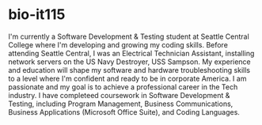 # bio-it115
I'm currently a Software Development & Testing student at Seattle Central College where I'm developing and growing my coding skills. Before attending Seattle Central, I was an Electrical Technician Assistant, installing network servers on the US Navy Destroyer, USS Sampson. My experience and education will shape my software and hardware troubleshooting skills to a level where I'm confident and ready to be in corporate America. I am passionate and my goal is to achieve a professional career in the Tech industry. 
 I have completeed coursework in Software Development & Testing, including Program Management, Business Communications, Business Applications (Microsoft Office Suite), and Coding Languages.
